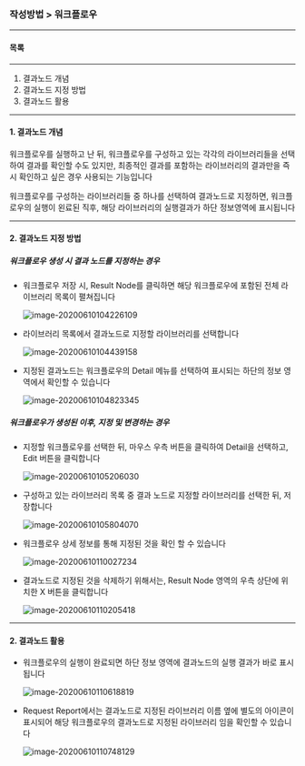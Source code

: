 ### 작성방법 > 워크플로우



------

#### 목록

------

1. 결과노드 개념
2. 결과노드 지정 방법
3. 결과노드 활용



------

#### 1. 결과노드 개념

워크플로우를 실행하고 난 뒤, 워크플로우를 구성하고 있는 각각의 라이브러리들을 선택하여 결과를 확인할 수도 있지만, 최종적인 결과를 포함하는 라이브러리의 결과만을 즉시 확인하고 싶은 경우 사용되는 기능입니다

워크플로우를 구성하는 라이브러리들 중 하나를 선택하여 결과노드로 지정하면, 워크플로우의 실행이 왼료된 직후, 해당 라이브러리의 실행결과가 하단 정보영역에 표시됩니다



------

#### 2. 결과노드 지정 방법



##### 워크플로우 생성 시 결과 노드를 지정하는 경우

- 워크플로우 저장 시, Result Node를 클릭하면 해당 워크플로우에 포함된 전체 라이브러리 목록이 펼쳐집니다

  ![image-20200610104226109](./img/작성방법_03_워크플로우_01_워크플로우_작성시_결과노드지정-01.png)

  

- 라이브러리 목록에서 결과노드로 지정할 라이브러리를 선택합니다

  ![image-20200610104439158](./img/작성방법_03_워크플로우_01_워크플로우_작성시_결과노드지정-02.png)

  

- 지정된 결과노드는 워크플로우의 Detail 메뉴를 선택하여 표시되는 하단의 정보 영역에서 확인할 수 있습니다

  ![image-20200610104823345](./img/작성방법_03_워크플로우_01_워크플로우_작성시_결과노드지정-03.png)

  

##### 워크플로우가 생성된 이후, 지정 및 변경하는 경우

- 지정할 워크플로우를 선택한 뒤, 마우스 우측 버튼을 클릭하여 Detail을 선택하고, Edit 버튼을 클릭합니다

  ![image-20200610105206030](./img/작성방법_03_워크플로우_01_워크플로우_작성시_결과노드지정-04.png)

  

- 구성하고 있는 라이브러리 목록 중 결과 노드로 지정할 라이브러리를 선택한 뒤, 저장합니다

  ![image-20200610105804070](./img/작성방법_03_워크플로우_01_워크플로우_작성시_결과노드지정-05.png)

  

- 워크플로우 상세 정보를 통해 지정된 것을 확인 할 수 있습니다

  ![image-20200610110027234](./img/작성방법_03_워크플로우_01_워크플로우_작성시_결과노드지정-06.png)

  

- 결과노드로 지정된 것을 삭제하기 위해서는, Result Node 영역의 우측 상단에 위치한 X 버튼을 클릭합니다

  ![image-20200610110205418](./img/작성방법_03_워크플로우_01_워크플로우_작성시_결과노드지정-07.png)



------

#### 2. 결과노드 활용



- 워크플로우의 실행이 완료되면 하단 정보 영역에 결과노드의 실행 결과가 바로 표시 됩니다

  ![image-20200610110618819](./img/작성방법_03_워크플로우_01_워크플로우_작성시_결과노드지정-08.png)

  

- Request Report에서는 결과노드로 지정된 라이브러리 이름 옆에 별도의 아이콘이 표시되어 해당 워크플로우의 결과노드로 지정된 라이브러리 임을 확인할 수 있습니다

  ![image-20200610110748129](./img/작성방법_03_워크플로우_01_워크플로우_작성시_결과노드지정-09.png)

